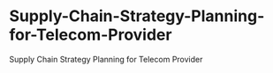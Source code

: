 # Supply-Chain-Strategy-Planning-for-Telecom-Provider
Supply Chain Strategy Planning for Telecom Provider
